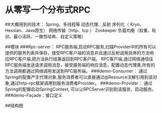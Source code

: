 # 从零写一个分布式RPC

##大概用到的技术：
Spring、多线程等
动态代理、反射
序列化（ Kryo、Hessian、Java原生）
网络传输（http、tcp ）
Zookeeper
负载均衡（权重、轮训、最小活跃、一致性哈希、自定义策略）

##模块
###Rpc-server：
RPC服务端,启动RPC服务,扫描Provider中的所有可以提供的服务列表并保存，接受RPC客户端的消息并且通过反射调用具体的方法响应RPC客户端,把方法执行结果返回到RPC客户端。
RPC客户端,通过网络通信往RPC服务端发送请求调用消息，接受服务端的响应消息，配置动态代理类,所有的方法调用都通过网络调用发送到RPC服务端。
###demo-Consumer：
通过Spring的配置产生代理对象,服务消费者可以直接通过@Resource注解引用到该对象,通过http-rpc框架调用到服务消费者Provider。
###demo-Provider：
通过Spring的配置启动SpringContext, 可以让RPCServer识别到该服务，启动服务。
###demo-Façade：接口定义

##结构图
